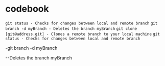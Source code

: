 # codebook

``` git status - Checks for changes between local and remote branch ```
``` git branch -d myBranch - Deletes the branch myBranch ```
``` git clone [git@address.git] - Clones a remote branch to your local machine ```
``` git status - Checks for changes between local and remote branch ```


-git branch -d myBranch  

--Deletes the branch myBranch

 
